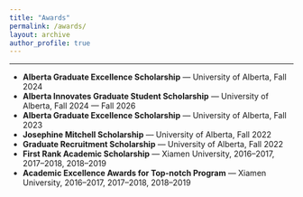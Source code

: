 ```yaml
---
title: "Awards"
permalink: /awards/
layout: archive
author_profile: true
---
```


---

- **Alberta Graduate Excellence Scholarship** — University of Alberta, Fall 2024  
- **Alberta Innovates Graduate Student Scholarship** — University of Alberta, Fall 2024 — Fall 2026  
- **Alberta Graduate Excellence Scholarship** — University of Alberta, Fall 2023  
- **Josephine Mitchell Scholarship** — University of Alberta, Fall 2022  
- **Graduate Recruitment Scholarship** — University of Alberta, Fall 2022  
- **First Rank Academic Scholarship** — Xiamen University, 2016–2017, 2017–2018, 2018–2019  
- **Academic Excellence Awards for Top-notch Program** — Xiamen University, 2016–2017, 2017–2018, 2018–2019






